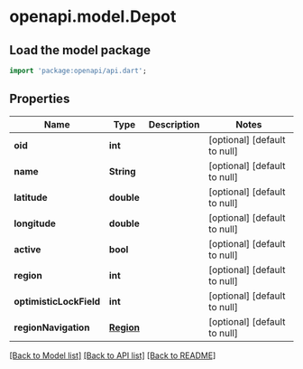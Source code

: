 # openapi.model.Depot

## Load the model package
```dart
import 'package:openapi/api.dart';
```

## Properties
Name | Type | Description | Notes
------------ | ------------- | ------------- | -------------
**oid** | **int** |  | [optional] [default to null]
**name** | **String** |  | [optional] [default to null]
**latitude** | **double** |  | [optional] [default to null]
**longitude** | **double** |  | [optional] [default to null]
**active** | **bool** |  | [optional] [default to null]
**region** | **int** |  | [optional] [default to null]
**optimisticLockField** | **int** |  | [optional] [default to null]
**regionNavigation** | [**Region**](Region.md) |  | [optional] [default to null]

[[Back to Model list]](../README.md#documentation-for-models) [[Back to API list]](../README.md#documentation-for-api-endpoints) [[Back to README]](../README.md)


